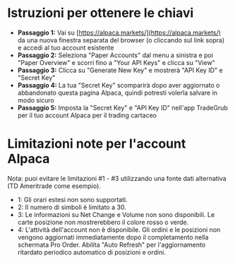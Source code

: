 # **Istruzioni per ottenere le chiavi**
- **Passaggio 1:** Vai su [https://alpaca.markets/](https://alpaca.markets/) da una nuova finestra separata del browser (o cliccando sul link sopra) e accedi al tuo account esistente
- **Passaggio 2:** Seleziona "Paper Accounts" dal menu a sinistra e poi "Paper Overview" e scorri fino a "Your API Keys" e clicca su "View"
- **Passaggio 3:** Clicca su "Generate New Key" e mostrerà "API Key ID" e "Secret Key"
- **Passaggio 4:** La tua "Secret Key" scomparirà dopo aver aggiornato o abbandonato questa pagina Alpaca, quindi potresti volerla salvare in modo sicuro
- **Passaggio 5:** Imposta la "Secret Key" e "API Key ID" nell'app TradeGrub per il tuo account Alpaca per il trading cartaceo

# Limitazioni note per l'account Alpaca
Nota: puoi evitare le limitazioni #1 - #3 utilizzando una fonte dati alternativa (TD Ameritrade come esempio).
- 1: Gli orari estesi non sono supportati.
- 2: Il numero di simboli è limitato a 30.
- 3: Le informazioni su Net Change e Volume non sono disponibili. Le carte posizione non mostrerebbero il colore rosso o verde.
- 4: L'attività dell'account non è disponibile. Gli ordini e le posizioni non vengono aggiornati immediatamente dopo il completamento nella schermata Pro Order. Abilita "Auto Refresh" per l'aggiornamento ritardato periodico automatico di posizioni e ordini.

